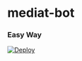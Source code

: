 # mediat-bot
### Easy Way
[![Deploy](https://www.herokucdn.com/deploy/button.svg)](https://heroku.com/deploy?template=https://github.com/swahiligroup/media-bot)
